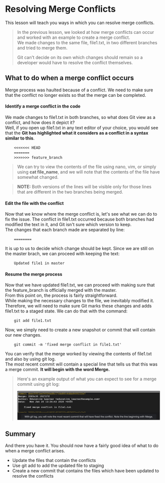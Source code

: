 # Resolving Merge Conflicts

This lesson will teach you ways in which you can resolve merge conflicts.

> In the previous lesson, we looked at how merge conflicts can occur and worked with an example to create a merge conflict.  
>  We made changes to the same file, file1.txt, in two different branches and tried to merge them.
>
> Git can't decide on its own which changes should remain so a developer would have to resolve the conflict themselves.

## What to do when a merge conflict occurs

Merge process was haulted because of a conflict. We need to make sure that the conflict no longer exists so that the merge can be completed.

#### Identify a merge conflict in the code

We made changes to file1.txt in both branches, so what does Git view as a conflict, and how does it depict it?  
 Well, if you open up file1.txt in any text editor of your choice, you would see that the **Git has highlighted what it considers as a conflict in a syntax similar to this**.

        <<<<<<< HEAD
        =======
        >>>>>>> feature_branch

> We can try to view the contents of the file using nano, vim, or simply using **cat file_name**, and we will note that the contents of the file have somewhat changed.

> **NOTE:** Both versions of the lines will be visible only for those lines that are different in the two branches being merged.

#### Edit the file with the conflict

Now that we know where the merge conflict is, let's see what we can do to fix the issue. The conflict in file1.txt occurred because both branches had modified the text in it, and Git isn't sure which version to keep.  
 The changes that each branch made are separated by line:

        ========

It is up to us to decide which change should be kept. Since we are still on the master brach, we can proceed with keeping the text:

        Updated file1 in master

#### Resume the merge process

Now that we have updated file1.txt, we can proceed with making sure that the feature_branch is officially merged with the master.  
 From this point on, the process is fairly straightforward.  
 While making the necessary changes to the file, we inevitably modified it.  
 Therefore, we will need to make sure Git marks these changes and adds file1.txt to a staged state. We can do that with the command:

        git add file1.txt

Now, we simply need to create a new snapshot or commit that will contain our new changes.

        git commit -m 'fixed merge conflict in file1.txt'

You can verify that the merge worked by viewing the contents of file1.txt and also by using git log.  
 The most recent commit will contain a special line that tells us that this was a merge commit. **It will begin with the word Merge.**

> Here's an example output of what you can expect to see for a merge commit using git log:
>
> ![with git log](./images/3-1-with-git-log.png)

## Summary

And there you have it. You should now have a fairly good idea of what to do when a merge conflict arises.

- Update the files that contain the conflicts
- Use git add to add the updated file to staging
- Create a new commit that contains the files which have been updated to resolve the conflicts
